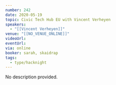 ```yaml
---
number: 242
date: 2020-05-19
topic: Civic Tech Hub EU with Vincent Verheyen
speakers:
  - "[[Vincent Verheyen]]"
venue: "[[NO_VENUE_ONLINE]]"
videoUrl: 
eventUrl: 
via: online
booker: sarah, skaidrap
tags:
  - type/hacknight
---
```


No description provided.